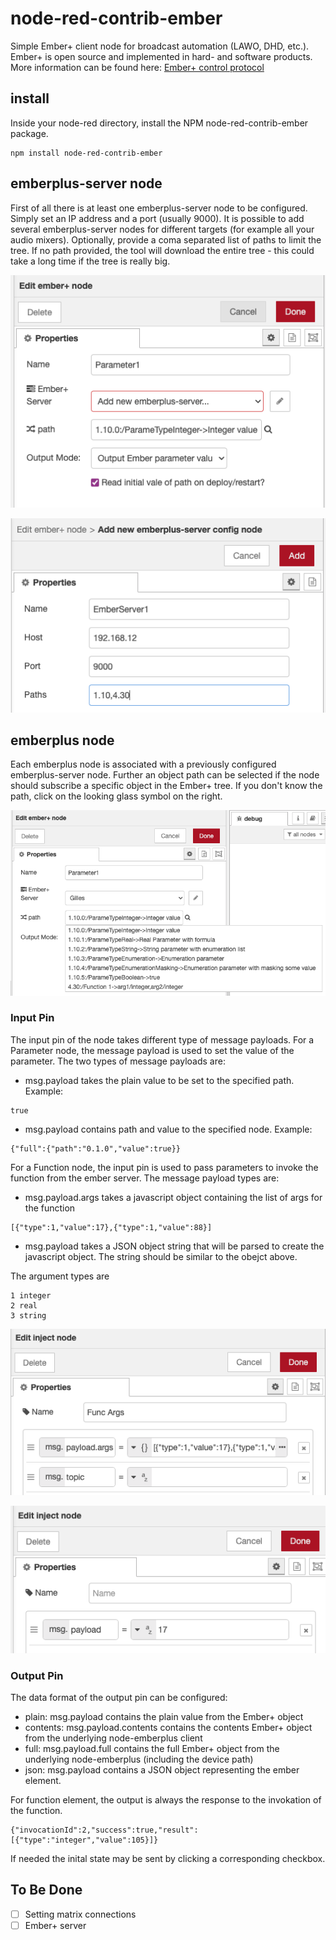 # node-red-contrib-ember
Simple Ember+ client node for broadcast automation (LAWO, DHD, etc.). Ember+ is open source and implemented in hard- and software products. More information can be found here: [Ember+ control protocol](https://github.com/Lawo/ember-plus/wiki)

## install
Inside your node-red directory, install the NPM node-red-contrib-ember package.

```
npm install node-red-contrib-ember
```

##  emberplus-server node 
First of all there is at least one emberplus-server node to be configured. Simply set an IP address and a port (usually 9000). It is possible to add several emberplus-server nodes for different targets (for example all your audio mixers).
Optionally, provide a coma separated list of paths to limit the tree.
If no path provided, the tool will download the entire tree - this could take a long time if the tree is really big.

![Select/Create an Ember connection](https://github.com/dufourgilles/node-red-contrib-emberplus/blob/master/images/ember_node_start.png)

![Define a new Ember connection](https://github.com/dufourgilles/node-red-contrib-emberplus/blob/master/images/server_create.png)

## emberplus node
Each emberplus node is associated with a previously configured emberplus-server node. Further an object path can be selected if the node should subscribe a specific object in the Ember+ tree. If you don't know the path, click on the looking glass symbol on the right.

![Create your node](https://github.com/dufourgilles/node-red-contrib-emberplus/blob/master/images/ember_node_create.png)

### Input Pin
The input pin of the node takes different type of message payloads.
For a Parameter node, the message payload is used to set the value of the parameter.
The two types of message payloads are:
- msg.payload takes the plain value to be set to the specified path. Example: 
```
true
```
- msg.payload contains path and value to the specified node. Example:
```
{"full":{"path":"0.1.0","value":true}}
```

For a Function node, the input pin is used to pass parameters to invoke the function from the ember server.
The message payload types are:
- msg.payload.args takes a javascript object containing the list of args for the function
```
[{"type":1,"value":17},{"type":1,"value":88}]
```
- msg.payload takes a JSON object string that will be parsed to create the javascript object.
The string should be similar to the obejct above.

The argument types are
```
1 integer
2 real
3 string
```

![Inject a function](https://github.com/dufourgilles/node-red-contrib-emberplus/blob/master/images/function_inject.png)

![Inject a parameter](https://github.com/dufourgilles/node-red-contrib-emberplus/blob/master/images/parameter_inject.png)

### Output Pin
The data format of the output pin can be configured:
- plain: msg.payload contains the plain value from the Ember+ object
- contents: msg.payload.contents contains the contents Ember+ object from the underlying node-emberplus client 
- full: msg.payload.full contains the full Ember+ object from the underlying node-emberplus (including the device path)
- json: msg.payload contains a JSON object representing the ember element.

For function element, the output is always the response to the invokation of the function.
```
{"invocationId":2,"success":true,"result":[{"type":"integer","value":105}]}
```

If needed the inital state may be sent by clicking a corresponding checkbox.

## To Be Done

- [ ] Setting matrix connections
- [ ] Ember+ server
